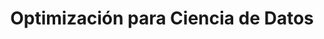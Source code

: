 ---
layout: ../../../layouts/Course.astro
title: Optimización para Ciencia de Datos
sections:
    - title: Pruebas años anteriores
      subtitle: Las pruebas escritas con soluciones la mayoria con solucion.
      layout: menu
      data:
        - title: 2023-2
          data:
            - title: I1
              link: https://lablicd.sytes.net/pdf/public/4/IMT2250/2023_2/I1.pdf
              black: true
            - title: I2 
              link: https://lablicd.sytes.net/pdf/public/4/IMT2250/2023_2/I2.pdf
              black: true
            - title: I3
              link: https://lablicd.sytes.net/pdf/public/4/IMT2250/2023_2/I3.pdf
              black: true
            - title: E1
              link: https://lablicd.sytes.net/pdf/public/4/IMT2250/2023_2/E1.pdf
              black: true
---